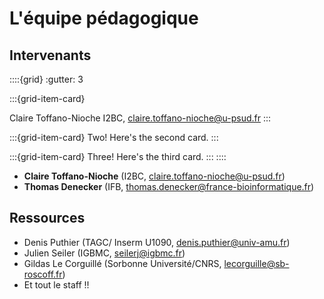 # L'équipe pédagogique

## Intervenants

::::{grid}
:gutter: 3

:::{grid-item-card}


Claire Toffano-Nioche
I2BC, claire.toffano-nioche@u-psud.fr
:::

:::{grid-item-card} Two!
Here's the second card.
:::

:::{grid-item-card} Three!
Here's the third card.
:::
::::

- **Claire Toffano-Nioche** (I2BC, claire.toffano-nioche@u-psud.fr)
- **Thomas Denecker** (IFB, thomas.denecker@france-bioinformatique.fr) 

## Ressources

- Denis Puthier (TAGC/ Inserm U1090,  denis.puthier@univ-amu.fr)
- Julien Seiler (IGBMC, seilerj@igbmc.fr)
- Gildas Le Corguillé (Sorbonne Université/CNRS, lecorguille@sb-roscoff.fr)
- Et tout le staff !!